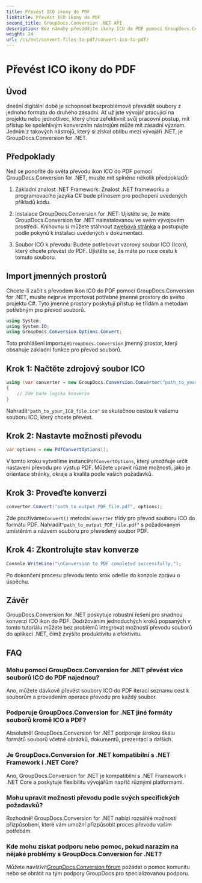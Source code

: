 ```yaml
---
title: Převést ICO ikony do PDF
linktitle: Převést ICO ikony do PDF
second_title: GroupDocs.Conversion .NET API
description: Bez námahy převádějte ikony ICO do PDF pomocí GroupDocs.Conversion for .NET. Zvyšte produktivitu pomocí jednoduchých kroků popsaných v tomto návodu.
weight: 24
url: /cs/net/convert-files-to-pdf/convert-ico-to-pdf/
---
```


# Převést ICO ikony do PDF

## Úvod
dnešní digitální době je schopnost bezproblémově převádět soubory z jednoho formátu do druhého zásadní. Ať už jste vývojář pracující na projektu nebo jednotlivec, který chce zefektivnit svůj pracovní postup, mít přístup ke spolehlivým konverzním nástrojům může mít zásadní význam. Jedním z takových nástrojů, který si získal oblibu mezi vývojáři .NET, je GroupDocs.Conversion for .NET.
## Předpoklady
Než se ponoříte do světa převodu ikon ICO do PDF pomocí GroupDocs.Conversion for .NET, musíte mít splněno několik předpokladů:
1. Základní znalost .NET Framework: Znalost .NET frameworku a programovacího jazyka C# bude přínosem pro pochopení uvedených příkladů kódu.
   
2.  Instalace GroupDocs.Conversion for .NET: Ujistěte se, že máte GroupDocs.Conversion for .NET nainstalovanou ve svém vývojovém prostředí. Knihovnu si můžete stáhnout z[webová stránka](https://releases.groupdocs.com/conversion/net/) a postupujte podle pokynů k instalaci uvedených v dokumentaci.
3. Soubor ICO k převodu: Budete potřebovat vzorový soubor ICO (Icon), který chcete převést do PDF. Ujistěte se, že máte po ruce cestu k tomuto souboru.

## Import jmenných prostorů
Chcete-li začít s převodem ikon ICO do PDF pomocí GroupDocs.Conversion for .NET, musíte nejprve importovat potřebné jmenné prostory do svého projektu C#. Tyto jmenné prostory poskytují přístup ke třídám a metodám potřebným pro převod souborů.

```csharp
using System;
using System.IO;
using GroupDocs.Conversion.Options.Convert;
```
 Toto prohlášení importuje`GroupDocs.Conversion` jmenný prostor, který obsahuje základní funkce pro převod souborů.
## Krok 1: Načtěte zdrojový soubor ICO
```csharp
using (var converter = new GroupDocs.Conversion.Converter("path_to_your_ICO_file.ico"))
{
    // Zde bude logika konverze
}
```
 Nahradit`"path_to_your_ICO_file.ico"` se skutečnou cestou k vašemu souboru ICO, který chcete převést.
## Krok 2: Nastavte možnosti převodu
```csharp
var options = new PdfConvertOptions();
```
 V tomto kroku vytvoříme instanci`PdfConvertOptions`, který umožňuje určit nastavení převodu pro výstup PDF. Můžete upravit různé možnosti, jako je orientace stránky, okraje a kvalita podle vašich požadavků.
## Krok 3: Proveďte konverzi
```csharp
converter.Convert("path_to_output_PDF_file.pdf", options);
```
 Zde používáme`Convert()` metoda`Converter` třídy pro převod souboru ICO do formátu PDF. Nahradit`"path_to_output_PDF_file.pdf"` s požadovaným umístěním a názvem souboru pro převedený soubor PDF.
## Krok 4: Zkontrolujte stav konverze
```csharp
Console.WriteLine("\nConversion to PDF completed successfully.");
```
Po dokončení procesu převodu tento krok odešle do konzole zprávu o úspěchu.

## Závěr
GroupDocs.Conversion for .NET poskytuje robustní řešení pro snadnou konverzi ICO ikon do PDF. Dodržováním jednoduchých kroků popsaných v tomto tutoriálu můžete bez problémů integrovat možnosti převodu souborů do aplikací .NET, čímž zvýšíte produktivitu a efektivitu.
## FAQ
### Mohu pomocí GroupDocs.Conversion for .NET převést více souborů ICO do PDF najednou?
Ano, můžete dávkově převést soubory ICO do PDF iterací seznamu cest k souborům a provedením operace převodu pro každý soubor.
### Podporuje GroupDocs.Conversion for .NET jiné formáty souborů kromě ICO a PDF?
Absolutně! GroupDocs.Conversion for .NET podporuje širokou škálu formátů souborů včetně obrázků, dokumentů, prezentací a dalších.
### Je GroupDocs.Conversion for .NET kompatibilní s .NET Framework i .NET Core?
Ano, GroupDocs.Conversion for .NET je kompatibilní s .NET Framework i .NET Core a poskytuje flexibilitu vývojářům napříč různými platformami.
### Mohu upravit možnosti převodu podle svých specifických požadavků?
Rozhodně! GroupDocs.Conversion for .NET nabízí rozsáhlé možnosti přizpůsobení, které vám umožní přizpůsobit proces převodu vašim potřebám.
### Kde mohu získat podporu nebo pomoc, pokud narazím na nějaké problémy s GroupDocs.Conversion for .NET?
 Můžete navštívit[GroupDocs.Conversion fórum](https://forum.groupdocs.com/c/conversion/11) požádat o pomoc komunitu nebo se obrátit na tým podpory GroupDocs pro specializovanou podporu.